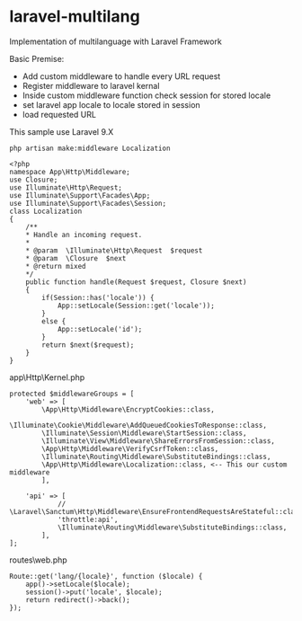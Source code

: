 # laravel-multilang
Implementation of multilanguage with Laravel Framework

Basic Premise:
- Add custom middleware to handle every URL request
- Register middleware to laravel kernal
- Inside custom middleware function check session for stored locale
- set laravel app locale to locale stored in session
- load requested URL


This sample use Laravel 9.X

```
php artisan make:middleware Localization
```

```
<?php
namespace App\Http\Middleware;
use Closure;
use Illuminate\Http\Request;
use Illuminate\Support\Facades\App;
use Illuminate\Support\Facades\Session;
class Localization
{
    /**
    * Handle an incoming request.
    *
    * @param  \Illuminate\Http\Request  $request
    * @param  \Closure  $next
    * @return mixed
    */
    public function handle(Request $request, Closure $next)
    {
        if(Session::has('locale')) {
            App::setLocale(Session::get('locale'));
        }
		else {
			App::setLocale('id');
		}
        return $next($request);
    }
}
```
app\Http\Kernel.php

```
protected $middlewareGroups = [
	'web' => [
		\App\Http\Middleware\EncryptCookies::class,
		\Illuminate\Cookie\Middleware\AddQueuedCookiesToResponse::class,
		\Illuminate\Session\Middleware\StartSession::class,
		\Illuminate\View\Middleware\ShareErrorsFromSession::class,
		\App\Http\Middleware\VerifyCsrfToken::class,
		\Illuminate\Routing\Middleware\SubstituteBindings::class,
		\App\Http\Middleware\Localization::class, <-- This our custom middleware
		],

	'api' => [
			// \Laravel\Sanctum\Http\Middleware\EnsureFrontendRequestsAreStateful::class,
			'throttle:api',
			\Illuminate\Routing\Middleware\SubstituteBindings::class,
		],
];
```

routes\web.php

```
Route::get('lang/{locale}', function ($locale) {
    app()->setLocale($locale);
    session()->put('locale', $locale);
    return redirect()->back();
});
```